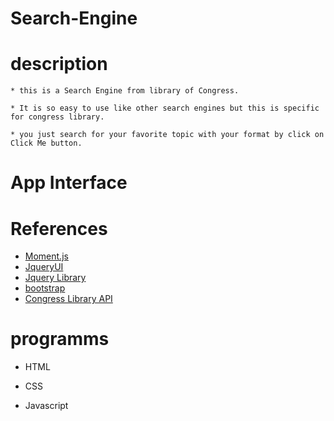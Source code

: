 # Search-Engine

# description

    * this is a Search Engine from library of Congress.

    * It is so easy to use like other search engines but this is specific for congress library.

    * you just search for your favorite topic with your format by click on Click Me button.

# App Interface







# References

  * [Moment.js](https://momentjs.com/)
  * [JqueryUI](https://jqueryui.com/)
  * [Jquery Library](https://jquery.com/)
  * [bootstrap](https://getbootstrap.com/)
  * [Congress Library API](https://www.loc.gov/apis/)

# programms

  * HTML

  * CSS

  * Javascript

    
